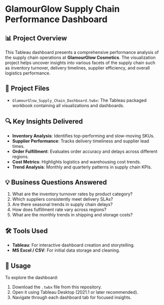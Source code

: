 
# GlamourGlow Supply Chain Performance Dashboard

## 📊 Project Overview

This Tableau dashboard presents a comprehensive performance analysis of the supply chain operations at **GlamourGlow Cosmetics**. The visualization project helps uncover insights into various facets of the supply chain such as inventory turnover, delivery timelines, supplier efficiency, and overall logistics performance.

## 📁 Project Files

- `GlamourGlow_Supply_Chain_Dashboard.twbx`: The Tableau packaged workbook containing all visualizations and dashboards.

## 🔍 Key Insights Delivered

- **Inventory Analysis**: Identifies top-performing and slow-moving SKUs.
- **Supplier Performance**: Tracks delivery timeliness and supplier lead times.
- **Order Fulfillment**: Evaluates order accuracy and delays across different regions.
- **Cost Metrics**: Highlights logistics and warehousing cost trends.
- **Trend Analysis**: Monthly and quarterly patterns in supply chain KPIs.

## 💡 Business Questions Answered

1. What are the inventory turnover rates by product category?
2. Which suppliers consistently meet delivery SLAs?
3. Are there seasonal trends in supply chain delays?
4. How does fulfillment rate vary across regions?
5. What are the monthly trends in shipping and storage costs?

## 🛠️ Tools Used

- **Tableau**: For interactive dashboard creation and storytelling.
- **MS Excel / CSV**: For initial data storage and cleaning.

## 📌 Usage

To explore the dashboard:

1. Download the `.twbx` file from this repository.
2. Open it using Tableau Desktop (2021.1 or later recommended).
3. Navigate through each dashboard tab for focused insights.

